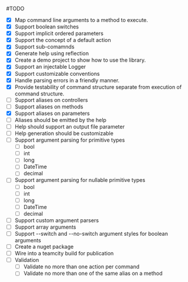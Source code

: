 #TODO

* [x] Map command line arguments to a method to execute.
* [x] Support boolean switches
* [x] Support implicit ordered parameters
* [x] Support the concept of a default action
* [x] Support sub-comamnds
* [x] Generate help using reflection
* [x] Create a demo project to show how to use the library.
* [x] Support an injectable Logger
* [x] Support customizable conventions
* [x] Handle parsing errors in a friendly manner.
* [x] Provide testability of command structure separate from execution of command structure.
* [ ] Support aliases on controllers
* [ ] Support aliases on methods
* [x] Support aliases on parameters
* [ ] Aliases should be emitted by the help
* [ ] Help should support an output file parameter
* [ ] Help generation should be customizable
* [ ] Support argument parsing for primitive types
  * [ ] bool
  * [ ] int
  * [ ] long
  * [ ] DateTime
  * [ ] decimal
* [ ] Support argument parsing for nullable primitive types
  * [ ] bool
  * [ ] int
  * [ ] long
  * [ ] DateTime
  * [ ] decimal
* [ ] Support custom argument parsers
* [ ] Support array arguments
* [ ] Support --switch and --no-switch argument styles for boolean arguments
* [ ] Create a nuget package
* [ ] Wire into a teamcity build for publication
* [ ] Validation
  * [ ] Validate no more than one action per command
  * [ ] Validate no more than one of the same alias on a method